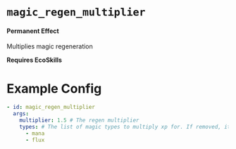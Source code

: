 # `magic_regen_multiplier`
#### Permanent Effect

Multiplies magic regeneration

**Requires EcoSkills**

# Example Config
```yaml
- id: magic_regen_multiplier
  args:
    multiplier: 1.5 # The regen multiplier
    types: # The list of magic types to multiply xp for. If removed, it will multiply all types.
      - mana
      - flux 
```
